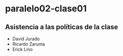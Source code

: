 # paralelo02-clase01
## Asistencia a las políticas de la clase
+ David Jurado
+ Ricardo Zaruma
+ Erick Lino
